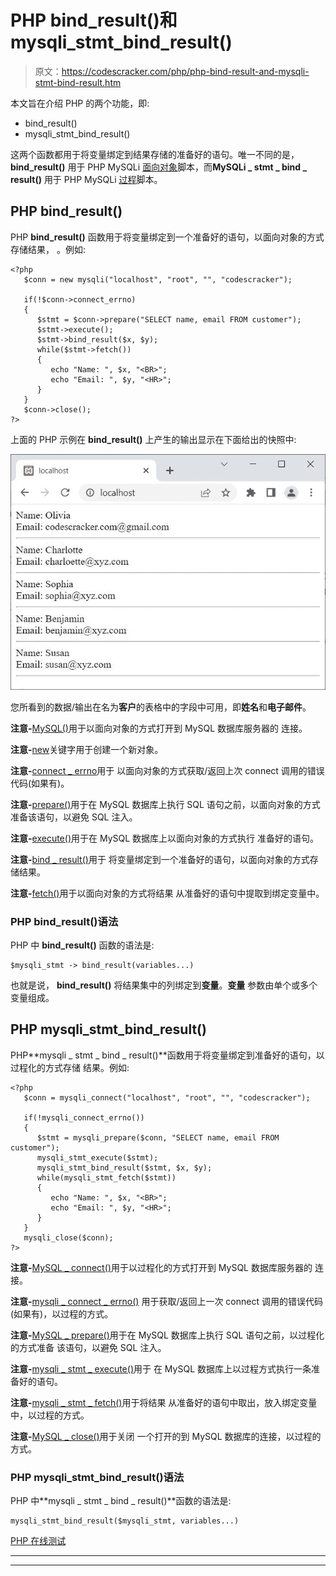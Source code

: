 # PHP bind_result()和 mysqli_stmt_bind_result()

> 原文：<https://codescracker.com/php/php-bind-result-and-mysqli-stmt-bind-result.htm>

本文旨在介绍 PHP 的两个功能，即:

*   bind_result()
*   mysqli_stmt_bind_result()

这两个函数都用于将变量绑定到结果存储的准备好的语句。唯一不同的是， **bind_result()** 用于 PHP MySQLi <u>面向对象</u>脚本，而**MySQLi _ stmt _ bind _ result()** 用于 PHP MySQLi <u>过程</u>脚本。

## PHP bind_result()

PHP **bind_result()** 函数用于将变量绑定到一个准备好的语句，以面向对象的方式存储结果， 。例如:

```
<?php
   $conn = new mysqli("localhost", "root", "", "codescracker");

   if(!$conn->connect_errno)
   {
      $stmt = $conn->prepare("SELECT name, email FROM customer");
      $stmt->execute();
      $stmt->bind_result($x, $y);
      while($stmt->fetch())
      {
         echo "Name: ", $x, "<BR>";
         echo "Email: ", $y, "<HR>";
      }
   }
   $conn->close();
?>
```

上面的 PHP 示例在 **bind_result()** 上产生的输出显示在下面给出的快照中:

![php bind result function](img/0cce902620b6bf75f0673d897a0c4149.png)

您所看到的数据/输出在名为**客户**的表格中的字段中可用，即**姓名**和**电子邮件**。

**注意-**[MySQL()](/php/php-mysqli-connect-to-database.htm)用于以面向对象的方式打开到 MySQL 数据库服务器的 连接。

**注意-**[new](/php/php-new-keyword.htm)关键字用于创建一个新对象。

**注意-**[connect _ errno](/php/php-connect-errno-and-mysqli-connect-errno.htm)用于 以面向对象的方式获取/返回上次 connect 调用的错误代码(如果有)。

**注意-**[prepare()](/php/php-prepare-and-mysqli-prepare.htm)用于在 MySQL 数据库上执行 SQL 语句之前，以面向对象的方式准备该语句，以避免 SQL 注入。

**注意-**[execute()](/php/php-execute-and-mysqli-stmt-execute.htm)用于在 MySQL 数据库上以面向对象的方式执行 准备好的语句。

**注意-**[bind _ result()](/php/php-bind-result-and-mysqli-stmt-bind-result.htm)用于 将变量绑定到一个准备好的语句，以面向对象的方式存储结果。

**注意-**[fetch()](/php/php-fetch-and-mysqli-stmt-fetch.htm)用于以面向对象的方式将结果 从准备好的语句中提取到绑定变量中。

### PHP bind_result()语法

PHP 中 **bind_result()** 函数的语法是:

```
$mysqli_stmt -> bind_result(variables...)
```

也就是说， **bind_result()** 将结果集中的列绑定到**变量**。**变量** 参数由单个或多个变量组成。

## PHP mysqli_stmt_bind_result()

PHP**mysqli _ stmt _ bind _ result()**函数用于将变量绑定到准备好的语句，以过程化的方式存储 结果。例如:

```
<?php
   $conn = mysqli_connect("localhost", "root", "", "codescracker");

   if(!mysqli_connect_errno())
   {
      $stmt = mysqli_prepare($conn, "SELECT name, email FROM customer");
      mysqli_stmt_execute($stmt);
      mysqli_stmt_bind_result($stmt, $x, $y);
      while(mysqli_stmt_fetch($stmt))
      {
         echo "Name: ", $x, "<BR>";
         echo "Email: ", $y, "<HR>";
      }
   }
   mysqli_close($conn);
?>
```

**注意-**[MySQL _ connect()](/php/php-mysqli-connect-to-database.htm)用于以过程化的方式打开到 MySQL 数据库服务器的 连接。

**注意-**[mysqli _ connect _ errno()](/php/php-connect-errno-and-mysqli-connect-errno.htm) 用于获取/返回上一次 connect 调用的错误代码(如果有)，以过程的方式。

**注意-**[MySQL _ prepare()](/php/php-prepare-and-mysqli-prepare.htm)用于在 MySQL 数据库上执行 SQL 语句之前，以过程化的方式准备 该语句，以避免 SQL 注入。

**注意-**[mysqli _ stmt _ execute()](/php/php-execute-and-mysqli-stmt-execute.htm)用于 在 MySQL 数据库上以过程方式执行一条准备好的语句。

**注意-**[mysqli _ stmt _ fetch()](/php/php-fetch-and-mysqli-stmt-fetch.htm)用于将结果 从准备好的语句中取出，放入绑定变量中，以过程的方式。

**注意-**[MySQL _ close()](/php/php-mysqli-close-database-connection.htm)用于关闭 一个打开的到 MySQL 数据库的连接，以过程的方式。

### PHP mysqli_stmt_bind_result()语法

PHP 中**mysqli _ stmt _ bind _ result()**函数的语法是:

```
mysqli_stmt_bind_result($mysqli_stmt, variables...)
```

[PHP 在线测试](/exam/showtest.php?subid=8)

* * *

* * *